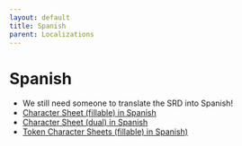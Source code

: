 ```yaml
---
layout: default
title: Spanish
parent: Localizations
---
```


# Spanish
- We still need someone to translate the SRD into Spanish!
- [Character Sheet (fillable) in Spanish](https://drive.google.com/file/d/1CacGd1RlnfDu8xhXTqkDfi8YywIF6EG-/view?usp=sharing)
- [Character Sheet (dual) in Spanish](https://drive.google.com/file/d/1TjRlx7GiZq01sctfbNr6bnp9yRkJSuaK/view?usp=sharing)
- [Token Character Sheets (fillable) in Spanish)](https://drive.google.com/file/d/1J9rOVBWIsf1_SSvNou8lLPN2zIodQ-dy/view)
